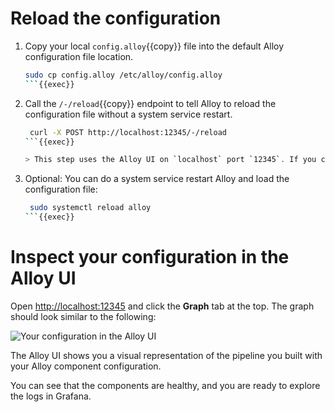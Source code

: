 # Reload the configuration

1. Copy your local `config.alloy`{{copy}} file into the default Alloy configuration file location.

   ```bash
   sudo cp config.alloy /etc/alloy/config.alloy
   ```{{exec}}

1. Call the `/-/reload`{{copy}} endpoint to tell Alloy to reload the configuration file without a system service restart.

   ```bash
    curl -X POST http://localhost:12345/-/reload
   ```{{exec}}

   > This step uses the Alloy UI on `localhost` port `12345`. If you chose to run Alloy in a Docker container, make sure you use the `--server.http.listen-addr=` argument. If you don’t use this argument, the [debugging UI][debug] won’t be available outside of the Docker container.

1. Optional: You can do a system service restart Alloy and load the configuration file:

   ```bash
    sudo systemctl reload alloy
   ```{{exec}}

# Inspect your configuration in the Alloy UI

Open [http://localhost:12345]({{TRAFFIC_HOST1_12345}}) and click the **Graph** tab at the top.
The graph should look similar to the following:

![Your configuration in the Alloy UI](https://grafana.com/media/docs/alloy/tutorial/Inspect-your-config-in-the-Alloy-UI-image.png)

The Alloy UI shows you a visual representation of the pipeline you built with your Alloy component configuration.

You can see that the components are healthy, and you are ready to explore the logs in Grafana.
